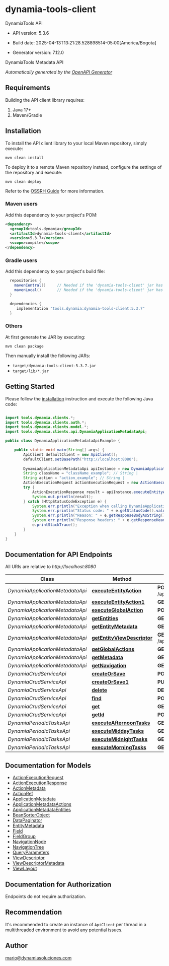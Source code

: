 # dynamia-tools-client

DynamiaTools API

- API version: 5.3.6

- Build date: 2025-04-13T13:21:28.528898514-05:00[America/Bogota]

- Generator version: 7.12.0

DynamiaTools Metadata API


*Automatically generated by the [OpenAPI Generator](https://openapi-generator.tech)*

## Requirements

Building the API client library requires:

1. Java 17+
2. Maven/Gradle

## Installation

To install the API client library to your local Maven repository, simply execute:

```shell
mvn clean install
```

To deploy it to a remote Maven repository instead, configure the settings of the repository and execute:

```shell
mvn clean deploy
```

Refer to the [OSSRH Guide](http://central.sonatype.org/pages/ossrh-guide.html) for more information.

### Maven users

Add this dependency to your project's POM:

```xml
<dependency>
  <groupId>tools.dynamia</groupId>
  <artifactId>dynamia-tools-client</artifactId>
  <version>5.3.7</version>
  <scope>compile</scope>
</dependency>
```

### Gradle users

Add this dependency to your project's build file:

```groovy
  repositories {
    mavenCentral()     // Needed if the 'dynamia-tools-client' jar has been published to maven central.
    mavenLocal()       // Needed if the 'dynamia-tools-client' jar has been published to the local maven repo.
  }

  dependencies {
     implementation "tools.dynamia:dynamia-tools-client:5.3.7"
  }
```

### Others

At first generate the JAR by executing:

```shell
mvn clean package
```

Then manually install the following JARs:

- `target/dynamia-tools-client-5.3.7.jar`
- `target/lib/*.jar`

## Getting Started

Please follow the [installation](#installation) instruction and execute the following Java code:

```java

import tools.dynamia.clients.*;
import tools.dynamia.clients.auth.*;
import tools.dynamia.clients.model.*;
import tools.dynamia.clients.api.DynamiaApplicationMetadataApi;

public class DynamiaApplicationMetadataApiExample {

    public static void main(String[] args) {
        ApiClient defaultClient = new ApiClient();
        defaultClient.setBasePath("http://localhost:8080");
        
        DynamiaApplicationMetadataApi apiInstance = new DynamiaApplicationMetadataApi(defaultClient);
        String className = "className_example"; // String | 
        String action = "action_example"; // String | 
        ActionExecutionRequest actionExecutionRequest = new ActionExecutionRequest(); // ActionExecutionRequest | 
        try {
            ActionExecutionResponse result = apiInstance.executeEntityAction(className, action, actionExecutionRequest);
            System.out.println(result);
        } catch (HttpStatusCodeException e) {
            System.err.println("Exception when calling DynamiaApplicationMetadataApi#executeEntityAction");
            System.err.println("Status code: " + e.getStatusCode().value());
            System.err.println("Reason: " + e.getResponseBodyAsString());
            System.err.println("Response headers: " + e.getResponseHeaders());
            e.printStackTrace();
        }
    }
}

```

## Documentation for API Endpoints

All URIs are relative to *http://localhost:8080*

Class | Method | HTTP request | Description
------------ | ------------- | ------------- | -------------
*DynamiaApplicationMetadataApi* | [**executeEntityAction**](docs/DynamiaApplicationMetadataApi.md#executeEntityAction) | **POST** /api/app/metadata/entities/{className}/action/{action} | 
*DynamiaApplicationMetadataApi* | [**executeEntityAction1**](docs/DynamiaApplicationMetadataApi.md#executeEntityAction1) | **GET** /api/app/metadata/entities/{className}/views | 
*DynamiaApplicationMetadataApi* | [**executeGlobalAction**](docs/DynamiaApplicationMetadataApi.md#executeGlobalAction) | **POST** /api/app/metadata/actions/{action} | 
*DynamiaApplicationMetadataApi* | [**getEntities**](docs/DynamiaApplicationMetadataApi.md#getEntities) | **GET** /api/app/metadata/entities | 
*DynamiaApplicationMetadataApi* | [**getEntityMetadata**](docs/DynamiaApplicationMetadataApi.md#getEntityMetadata) | **GET** /api/app/metadata/entities/{className} | 
*DynamiaApplicationMetadataApi* | [**getEntityViewDescriptor**](docs/DynamiaApplicationMetadataApi.md#getEntityViewDescriptor) | **GET** /api/app/metadata/entities/{className}/views/{view} | 
*DynamiaApplicationMetadataApi* | [**getGlobalActions**](docs/DynamiaApplicationMetadataApi.md#getGlobalActions) | **GET** /api/app/metadata/actions | 
*DynamiaApplicationMetadataApi* | [**getMetadata**](docs/DynamiaApplicationMetadataApi.md#getMetadata) | **GET** /api/app/metadata | 
*DynamiaApplicationMetadataApi* | [**getNavigation**](docs/DynamiaApplicationMetadataApi.md#getNavigation) | **GET** /api/app/metadata/navigation | 
*DynamiaCrudServiceApi* | [**createOrSave**](docs/DynamiaCrudServiceApi.md#createOrSave) | **POST** /crud-service/{className} | 
*DynamiaCrudServiceApi* | [**createOrSave1**](docs/DynamiaCrudServiceApi.md#createOrSave1) | **PUT** /crud-service/{className} | 
*DynamiaCrudServiceApi* | [**delete**](docs/DynamiaCrudServiceApi.md#delete) | **DELETE** /crud-service/{className}/{id} | 
*DynamiaCrudServiceApi* | [**find**](docs/DynamiaCrudServiceApi.md#find) | **POST** /crud-service/{className}/find | 
*DynamiaCrudServiceApi* | [**get**](docs/DynamiaCrudServiceApi.md#get) | **GET** /crud-service/{className}/{id} | 
*DynamiaCrudServiceApi* | [**getId**](docs/DynamiaCrudServiceApi.md#getId) | **POST** /crud-service/{className}/id | 
*DynamiaPeriodicTasksApi* | [**executeAfternoonTasks**](docs/DynamiaPeriodicTasksApi.md#executeAfternoonTasks) | **GET** /schedule/execute-tasks/afternoon | 
*DynamiaPeriodicTasksApi* | [**executeMiddayTasks**](docs/DynamiaPeriodicTasksApi.md#executeMiddayTasks) | **GET** /schedule/execute-tasks/midday | 
*DynamiaPeriodicTasksApi* | [**executeMidnightTasks**](docs/DynamiaPeriodicTasksApi.md#executeMidnightTasks) | **GET** /schedule/execute-tasks/evening | 
*DynamiaPeriodicTasksApi* | [**executeMorningTasks**](docs/DynamiaPeriodicTasksApi.md#executeMorningTasks) | **GET** /schedule/execute-tasks/morning | 


## Documentation for Models

 - [ActionExecutionRequest](docs/ActionExecutionRequest.md)
 - [ActionExecutionResponse](docs/ActionExecutionResponse.md)
 - [ActionMetadata](docs/ActionMetadata.md)
 - [ActionRef](docs/ActionRef.md)
 - [ApplicationMetadata](docs/ApplicationMetadata.md)
 - [ApplicationMetadataActions](docs/ApplicationMetadataActions.md)
 - [ApplicationMetadataEntities](docs/ApplicationMetadataEntities.md)
 - [BeanSorterObject](docs/BeanSorterObject.md)
 - [DataPaginator](docs/DataPaginator.md)
 - [EntityMetadata](docs/EntityMetadata.md)
 - [Field](docs/Field.md)
 - [FieldGroup](docs/FieldGroup.md)
 - [NavigationNode](docs/NavigationNode.md)
 - [NavigationTree](docs/NavigationTree.md)
 - [QueryParameters](docs/QueryParameters.md)
 - [ViewDescriptor](docs/ViewDescriptor.md)
 - [ViewDescriptorMetadata](docs/ViewDescriptorMetadata.md)
 - [ViewLayout](docs/ViewLayout.md)


<a id="documentation-for-authorization"></a>
## Documentation for Authorization

Endpoints do not require authorization.


## Recommendation

It's recommended to create an instance of `ApiClient` per thread in a multithreaded environment to avoid any potential issues.

## Author

mario@dynamiasoluciones.com


